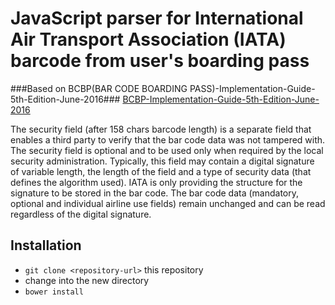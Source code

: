 # JavaScript parser for International Air Transport Association (IATA) barcode from user's boarding pass #

###Based on BCBP(BAR CODE BOARDING PASS)-Implementation-Guide-5th-Edition-June-2016###
[BCBP-Implementation-Guide-5th-Edition-June-2016](https://www.iata.org/whatwedo/stb/Documents/BCBP-Implementation-Guide-5th-Edition-June-2016.pdf)

The security field (after 158 chars barcode length) is a separate field that enables a third party to verify that the bar code data was
not tampered with.
The security field is optional and to be used only when required by the local security
administration. Typically, this field may contain a digital signature of variable length, the length of
the field and a type of security data (that defines the algorithm used). IATA is only providing the
structure for the signature to be stored in the bar code.
The bar code data (mandatory, optional and individual airline use fields) remain unchanged and
can be read regardless of the digital signature.

## Installation

* `git clone <repository-url>` this repository
* change into the new directory
* `bower install`
